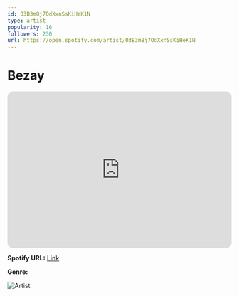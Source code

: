 ```yaml
---
id: 03B3m8j7OdXxnSsKiHeK1N
type: artist
popularity: 16
followers: 230
url: https://open.spotify.com/artist/03B3m8j7OdXxnSsKiHeK1N
---
```

# Bezay

<iframe style="border-radius:12px" src="https://open.spotify.com/embed/artist/03B3m8j7OdXxnSsKiHeK1N" width="100%" height="352" frameBorder="0" allowfullscreen="" allow="autoplay; clipboard-write; encrypted-media; fullscreen; picture-in-picture" loading="lazy"></iframe>

**Spotify URL:** [Link](https://open.spotify.com/artist/03B3m8j7OdXxnSsKiHeK1N)

**Genre:** 

![Artist](https://i.scdn.co/image/ab6761610000e5eb635196961c80df9d3a475d9c)
